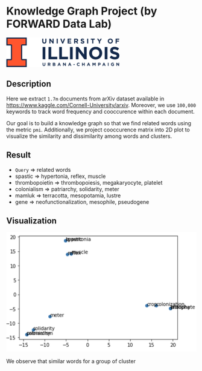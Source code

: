 # Knowledge Graph Project (by FORWARD Data Lab)
![logo](./logo.png)

## Description

Here we extract `1.7m` documents from arXiv dataset available in https://www.kaggle.com/Cornell-University/arxiv. Moreover, we use `100,000` keywords to track word frequency and cooccurence within each document.

Our goal is to build a knowledge graph so that we find related words using the metric `pmi`. Additionally, we project cooccurence matrix into 2D plot to visualize the similarity and dissimilarity among words and clusters.


## Result
- `Query` => related words
- spastic => hypertonia, reflex, muscle
- thrombopoietin => thrombopoiesis, megakaryocyte, platelet
- colonialism => patriarchy, solidarity, meter
- mamluk => terracotta, mesopotamia, lustre
- gene => neofunctionalization, mesophile, pseudogene


## Visualization
![plot](./plot.png)

We observe that similar words for a group of cluster
